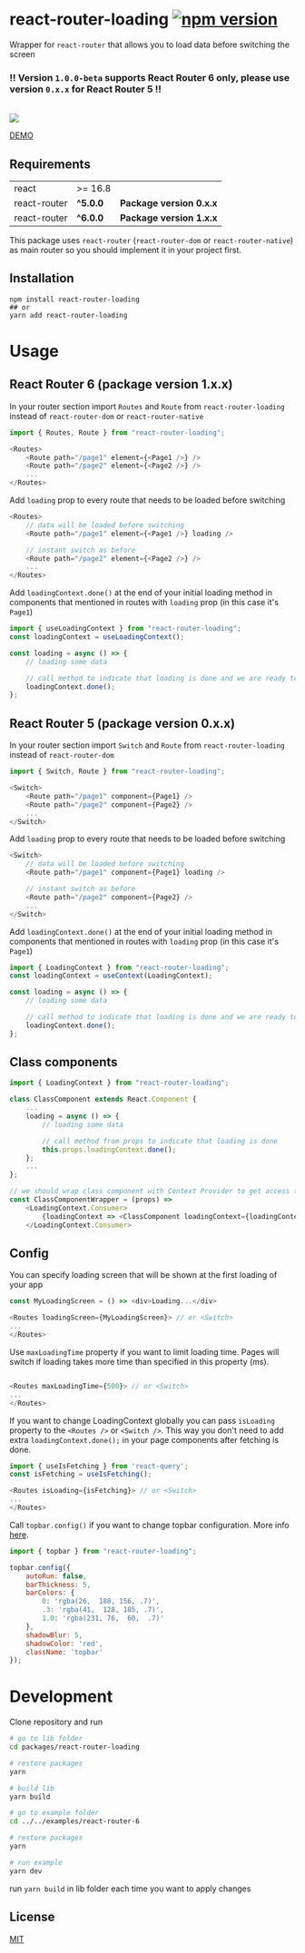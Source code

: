 # react-router-loading [![npm version](https://badge.fury.io/js/react-router-loading.svg)](https://badge.fury.io/js/react-router-loading)

Wrapper for `react-router` that allows you to load data before switching the screen  

### ‼️ Version `1.0.0-beta` supports React Router 6 only, please use version `0.x.x` for React Router 5 ‼️

\
![](example.gif)

<a href="https://codesandbox.io/s/react-router-loading-demo-sguvm" target="_blank">DEMO</a>

## Requirements

|  |  |  |
| ------------ | ------- | --- |
| react        | >= 16.8 |     |
| react-router | **^5.0.0** |  **Package version 0.x.x**  |
| react-router | **^6.0.0** |  **Package version 1.x.x**  |

This package uses `react-router` (`react-router-dom` or `react-router-native`) as main router so you should implement it in your project first.

## Installation

```console
npm install react-router-loading
## or
yarn add react-router-loading
```
# Usage
## React Router 6 (package version 1.x.x)

In your router section import `Routes` and `Route` from `react-router-loading` instead of `react-router-dom` or `react-router-native`
```js
import { Routes, Route } from "react-router-loading";

<Routes>
    <Route path="/page1" element={<Page1 />} />
    <Route path="/page2" element={<Page2 />} />
    ...
</Routes>
```

Add `loading` prop to every route that needs to be loaded before switching
```js
<Routes>
    // data will be loaded before switching
    <Route path="/page1" element={<Page1 />} loading />

    // instant switch as before
    <Route path="/page2" element={<Page2 />} />
    ...
</Routes>
```

Add `loadingContext.done()` at the end of your initial loading method in components that mentioned in routes with `loading` prop (in this case it's `Page1`)
```js
import { useLoadingContext } from "react-router-loading";
const loadingContext = useLoadingContext();

const loading = async () => {
    // loading some data

    // call method to indicate that loading is done and we are ready to switch
    loadingContext.done();
};
```

## React Router 5 (package version 0.x.x)

In your router section import `Switch` and `Route` from `react-router-loading` instead of `react-router-dom`
```js
import { Switch, Route } from "react-router-loading";

<Switch>
    <Route path="/page1" component={Page1} />
    <Route path="/page2" component={Page2} />
    ...
</Switch>
```

Add `loading` prop to every route that needs to be loaded before switching
```js
<Switch>
    // data will be loaded before switching
    <Route path="/page1" component={Page1} loading />

    // instant switch as before
    <Route path="/page2" component={Page2} />
    ...
</Switch>
```

Add `loadingContext.done()` at the end of your initial loading method in components that mentioned in routes with `loading` prop (in this case it's `Page1`)
```js
import { LoadingContext } from "react-router-loading";
const loadingContext = useContext(LoadingContext);

const loading = async () => {
    // loading some data

    // call method to indicate that loading is done and we are ready to switch
    loadingContext.done();
};
```
## Class components
```js
import { LoadingContext } from "react-router-loading";

class ClassComponent extends React.Component {
    ...
    loading = async () => {
        // loading some data

        // call method from props to indicate that loading is done
        this.props.loadingContext.done();
    };
    ...
};

// we should wrap class component with Context Provider to get access to loading methods
const ClassComponentWrapper = (props) =>
    <LoadingContext.Consumer>
        {loadingContext => <ClassComponent loadingContext={loadingContext} {...props} />}
    </LoadingContext.Consumer>

```

## Config

You can specify loading screen that will be shown at the first loading of your app
```js
const MyLoadingScreen = () => <div>Loading...</div>

<Routes loadingScreen={MyLoadingScreen}> // or <Switch>
...
</Routes>
```

Use `maxLoadingTime` property if you want to limit loading time. Pages will switch if loading takes more time than specified in this property (ms).
```js

<Routes maxLoadingTime={500}> // or <Switch>
...
</Routes>
```

If you want to change LoadingContext globally you can pass `isLoading` property to the `<Routes />` or `<Switch />`. This way you don't need to add extra `loadingContext.done();` in your page components after fetching is done.
```js
import { useIsFetching } from 'react-query';
const isFetching = useIsFetching();

<Routes isLoading={isFetching}> // or <Switch>
...
</Routes>
```

Call `topbar.config()` if you want to change topbar configuration. More info <a href="http://buunguyen.github.io/topbar/" target="_blank">here</a>.
```js
import { topbar } from "react-router-loading";

topbar.config({
    autoRun: false,
    barThickness: 5,
    barColors: {
        0: 'rgba(26,  188, 156, .7)',
        .3: 'rgba(41,  128, 185, .7)',
        1.0: 'rgba(231, 76,  60,  .7)'
    },
    shadowBlur: 5,
    shadowColor: 'red',
    className: 'topbar'
});
```
# Development

Clone repository and run
```sh
# go to lib folder
cd packages/react-router-loading

# restore packages
yarn

# build lib
yarn build

# go to example folder
cd ../../examples/react-router-6

# restore packages
yarn

# run example
yarn dev
```

run `yarn build` in lib folder each time you want to apply changes

## License

[MIT](./LICENSE)
